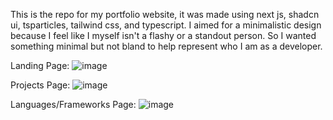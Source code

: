 This is the repo for my portfolio website, it was made using next js, shadcn ui, tsparticles, tailwind css, and typescript. I aimed for a minimalistic design because I feel like I myself isn't a flashy or a standout person. So I wanted something minimal but not bland to help represent who I am as a developer.

Landing Page:
![image](https://github.com/JayvonK/MyPortfolio/assets/148283258/2673026d-67bf-4241-a4aa-326de66250dc)

Projects Page:
![image](https://github.com/JayvonK/MyPortfolio/assets/148283258/4b5fb76e-33a5-43c6-9410-463881352085)


Languages/Frameworks Page: 
![image](https://github.com/JayvonK/MyPortfolio/assets/148283258/28d37209-f05a-414e-8058-7c8d90a52ffa)
